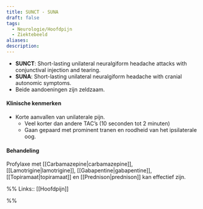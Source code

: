 ```yaml
---
title: SUNCT - SUNA
draft: false
tags:
  - Neurologie/Hoofdpijn
  - Ziektebeeld
aliases: 
description: 
---
```



- **SUNCT**: Short-lasting unilateral neuralgiform headache attacks with conjunctival injection and tearing.
- **SUNA**: Short-lasting unilateral neuralgiform headache with cranial autonomic symptoms.
- Beide aandoeningen zijn zeldzaam.

#### Klinische kenmerken

- Korte aanvallen van unilaterale pijn.
    - Veel korter dan andere TAC’s (10 seconden tot 2 minuten)
    - Gaan gepaard met prominent tranen en roodheid van het ipsilaterale oog.

#### Behandeling

Profylaxe met [[Carbamazepine|carbamazepine]], [[Lamotrigine|lamotrigine]], [[Gabapentine|gabapentine]], [[Topiramaat|topiramaat]] en [[Prednison|prednison]] kan effectief zijn.


%%
Links:: [[Hoofdpijn]]

%%